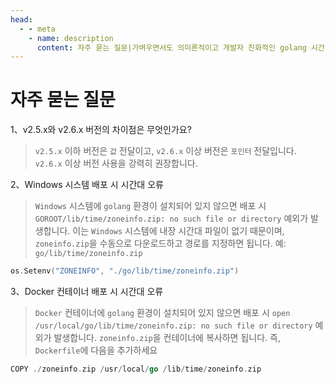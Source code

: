 ```yaml
---
head:
  - - meta
    - name: description
      content: 자주 묻는 질문|가벼우면서도 의미론적이고 개발자 친화적인 golang 시간 처리 라이브러리
---
```


# 자주 묻는 질문

1、v2.5.x와 v2.6.x 버전의 차이점은 무엇인가요?
> `v2.5.x` 이하 버전은 `값` 전달이고, `v2.6.x` 이상 버전은 `포인터` 전달입니다. `v2.6.x` 이상 버전 사용을 강력히 권장합니다.

2、Windows 시스템 배포 시 시간대 오류

> `Windows` 시스템에 `golang` 환경이 설치되어 있지 않으면 배포 시 `GOROOT/lib/time/zoneinfo.zip: no such file or directory` 예외가 발생합니다. 이는
> `Windows` 시스템에 내장 시간대 파일이 없기 때문이며, `zoneinfo.zip`을 수동으로 다운로드하고 경로를 지정하면 됩니다. 예: `go/lib/time/zoneinfo.zip`

```go
os.Setenv("ZONEINFO", "./go/lib/time/zoneinfo.zip")
```

3、Docker 컨테이너 배포 시 시간대 오류

> `Docker` 컨테이너에 `golang` 환경이 설치되어 있지 않으면 배포 시 `open /usr/local/go/lib/time/zoneinfo.zip: no such file or directory`
> 예외가 발생합니다. `zoneinfo.zip`을 컨테이너에 복사하면 됩니다. 즉, `Dockerfile`에 다음을 추가하세요

```go
COPY ./zoneinfo.zip /usr/local/go /lib/time/zoneinfo.zip
``` 